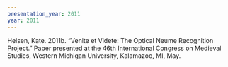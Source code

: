 ```yaml
---
presentation_year: 2011
year: 2011
---
```


Helsen, Kate. 2011b. “Venite et Videte: The Optical Neume Recognition Project.” Paper presented at the 46th International Congress on Medieval Studies, Western Michigan University, Kalamazoo, MI, May.